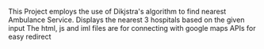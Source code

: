 This Project employs the use of Dikjstra's algorithm to find nearest Ambulance Service. Displays the nearest 3 hospitals based on the given input 
The html, js and iml files are for connecting with google maps APIs for easy redirect
